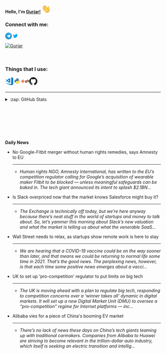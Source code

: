 #### Hello, I'm [Gurjar!](https://GurjarKing.github.io) <img src="https://raw.githubusercontent.com/ABSphreak/ABSphreak/master/gifs/Hi.gif" width="30px"></h2>


### Connect with me:

[<img align="left" alt="Gurjar | Telegram" width="22px" src="https://raw.githubusercontent.com/github/explore/80688e429a7d4ef2fca1e82350fe8e3517d3494d/topics/telegram/telegram.png" />][Telegram]
[<img align="left" alt="Gurjar | Twitter" width="22px" src="https://raw.githubusercontent.com/github/explore/80688e429a7d4ef2fca1e82350fe8e3517d3494d/topics/twitter/twitter.png" />][Twitter]
<br >
<br >
<a href="https://github.com/GurjarKing"><img src="https://komarev.com/ghpvc/?username=GurjarKing" alt="Gurjar" /></a> <br />
<br />
<br />
<!-- <br >

![](https://visitor-badge.glitch.me/badge?page_id=GurjarKing)

<br /> -->

### Things that I use:

[<img align="left" alt="Visual Studio Code" width="26px" src="https://raw.githubusercontent.com/github/explore/80688e429a7d4ef2fca1e82350fe8e3517d3494d/topics/visual-studio-code/visual-studio-code.png" />][VSCode]
[<img align="left" alt="Python" width="26px" src="https://raw.githubusercontent.com/github/explore/80688e429a7d4ef2fca1e82350fe8e3517d3494d/topics/python/python.png" />][Python]
[<img align="left" alt="Git" width="26px" src="https://raw.githubusercontent.com/github/explore/80688e429a7d4ef2fca1e82350fe8e3517d3494d/topics/git/git.png" />][Git]
[<img align="left" alt="GitHub" width="26px" src="https://raw.githubusercontent.com/github/explore/78df643247d429f6cc873026c0622819ad797942/topics/github/github.png" />][Github]

<br />
<br />

---
<details>
  <summary>:zap: GitHub Stats</summary>

<img align="left" alt="Gurjar's Github Stats" src="https://github-readme-stats.vercel.app/api?username=GurjarKing&show_icons=true&hide_border=true&count_private=true&include_all_commit=true&theme=algolia" />

</details>

<!-- ### 🔔 My latest tweet
<a href="https://twitter.com/Gurjar_King43" target="_blank">
	<img src="https://github.com/GurjarKing/GurjarKing/raw/master/tweet.png" width="70%" align="center" alt="Click to view on Twitter" title="My latest tweet, as an image"/>
</a> -->
<br>

<pre>

</pre>

<!-- **Quote of the hour:**

{qoth}

~ {qoth_author}
<pre>

</pre> -->
<br>
<pre>


</pre>
<strong>Daily News</strong>
  
  - No Google-Fitbit merger without human rights remedies, says Amnesty to EU
     <hr/>
     
      - *Human rights NGO, Amnesty International, has written to the EU’s competition regulator calling for Google’s acquisition of wearable maker Fitbit to be blocked — unless meaningful safeguards can be baked in. The tech giant announced its intent to splash $2.1BN…*
     
  - Is Slack overpriced now that the market knows Salesforce might buy it?
      <hr/>
      
      - *The Exchange is technically off today, but we’re here anyway because there’s neat stuff in the world of startups and money to talk about. So, let’s yammer this morning about Slack’s new valuation and what the market is telling us about what the venerable SaaS…*
      
  - Wall Street needs to relax, as startups show remote work is here to stay
      <hr/>
      
      - *We are hearing that a COVID-19 vaccine could be on the way sooner than later, and that means we could be returning to normal life some time in 2021. That’s the good news. The perplexing news, however, is that each time some positive news emerges about a vacci…*
      
  - UK to set up 'pro-competition' regulator to put limits on big tech
      <hr/>
      
      - *The UK is moving ahead with a plan to regulate big tech, responding to competition concerns over a ‘winner takes all’ dynamic in digital markets. It will set up a new Digital Market Unit (DMU) to oversee a “pro-competition” regime for Internet platforms — inc…*
       
  - Alibaba vies for a piece of China's booming EV market
      <hr/>
       
       - *There’s no lack of news these days on China’s tech giants teaming up with traditional carmakers. Companies from Alibaba to Huawei are striving to become relevant in the trillion-dollar auto industry, which itself is seeking an electric transition and intellig…*
      

<br />

[VSCode]: https://code.visualstudio.com/
[Python]: https://www.python.org/
[Git]: https://git-scm.com/
[Github]: https://github.com/
[Telegram]: https://t.me/Gurjar_King/
[Twitter]: https://twitter.com/Gurjar_King43/
